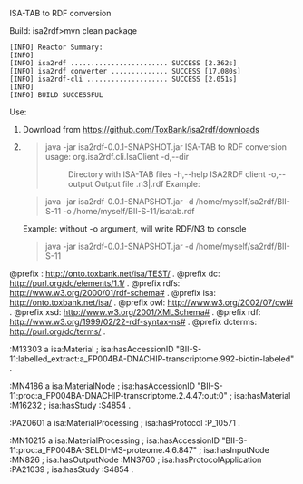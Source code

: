 ISA-TAB to RDF conversion

Build:
isa2rdf>mvn clean package

    [INFO] Reactor Summary:
    [INFO] 
    [INFO] isa2rdf ........................ SUCCESS [2.362s]
    [INFO] isa2rdf converter .............. SUCCESS [17.080s]
    [INFO] isa2rdf-cli .................... SUCCESS [2.051s]
    [INFO] 
    [INFO] BUILD SUCCESSFUL


Use: 
1) Download from https://github.com/ToxBank/isa2rdf/downloads

2)
    >java -jar isa2rdf-0.0.1-SNAPSHOT.jar
    ISA-TAB to RDF conversion
    usage: org.isa2rdf.cli.IsaClient
    -d,--dir <dir>               Directory with ISA-TAB files
    -h,--help                    ISA2RDF client
    -o,--output <output file>   Output file .n3|.rdf
    Example:

    >java -jar isa2rdf-0.0.1-SNAPSHOT.jar 
               -d   /home/myself/sa2rdf/BII-S-11 
               -o /home/myself/BII-S-11/isatab.rdf

    Example: without -o argument, will write RDF/N3 to console

    >java -jar isa2rdf-0.0.1-SNAPSHOT.jar 
               -d /home/myself/sa2rdf/BII-S-11 

@prefix :        <http://onto.toxbank.net/isa/TEST/> .
@prefix dc:      <http://purl.org/dc/elements/1.1/> .
@prefix rdfs:    <http://www.w3.org/2000/01/rdf-schema#> .
@prefix isa:     <http://onto.toxbank.net/isa/> .
@prefix owl:     <http://www.w3.org/2002/07/owl#> .
@prefix xsd:     <http://www.w3.org/2001/XMLSchema#> .
@prefix rdf:     <http://www.w3.org/1999/02/22-rdf-syntax-ns#> .
@prefix dcterms:  <http://purl.org/dc/terms/> .

:M13303
      a       isa:Material ;
      isa:hasAccessionID "BII-S-11:labelled_extract:a_FP004BA-DNACHIP-transcriptome.992-biotin-labeled" .

:MN4186
      a       isa:MaterialNode ;
      isa:hasAccessionID "BII-S-11:proc:a_FP004BA-DNACHIP-transcriptome.2.4.47:out:0" ;
      isa:hasMaterial :M16232 ;
      isa:hasStudy :S4854 .

:PA20601
      a       isa:MaterialProcessing ;
      isa:hasProtocol :P_10571 .

:MN10215
      a       isa:MaterialProcessing ;
      isa:hasAccessionID "BII-S-11:proc:a_FP004BA-SELDI-MS-proteome.4.6.847" ;
      isa:hasInputNode :MN826 ;
      isa:hasOutputNode :MN3760 ;
      isa:hasProtocolApplication
              :PA21039 ;
      isa:hasStudy :S4854 .

<output skipped>